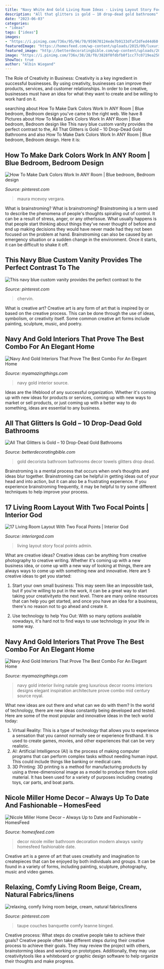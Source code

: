 ```yaml
---
title: "Navy White And Gold Living Room Ideas - Living Layout Story Focal Points Admin"
description: "All that glitters is gold – 10 drop-dead gold bathrooms"
date: "2023-06-03"
categories:
- "ideas"
tags: ["ideas"]
images:
- "https://i.pinimg.com/736x/95/96/70/959670124ede7b9133dfaf2dfed44d60.jpg"
featuredImage: "https://homesfeed.com/wp-content/uploads/2015/09/luxurious-and-large-nicole-miller-bathroom-idea-in-modern-home-decor-with-wooden-white-vanity-and-black-framed-wall-mirror-with-white-bowl-sink-and-lily-decoration.jpeg"
featured_image: "http://betterdecoratingbible.com/wp-content/uploads/2014/02/the-decorista-gold-black-tiled-bathroom-decor-how-to-ideas-luxurious-towels.jpg"
image: "https://i.pinimg.com/736x/38/28/f0/3828f0fdbfb0f1cc77c0719ea25838de.jpg"
ShowToc: true
author: "Albin Wiegand"
---
```



The Role of Creativity in Business:
Creativity is a key ingredient in successful businesses. By using creativity, businesses can improve their products, services, and customer relationships. In order to be creative, businesses must have an idea for what they want to create and be willing to work hard on it.

	

		
searching about How To Make Dark Colors Work In ANY Room | Blue bedroom, Bedroom design you've came to the right web. We have 8 Pictures about How To Make Dark Colors Work In ANY Room | Blue bedroom, Bedroom design like This navy blue custom vanity provides the perfect contrast to the, All That Glitters is Gold – 10 Drop-Dead Gold Bathrooms and also How To Make Dark Colors Work In ANY Room | Blue bedroom, Bedroom design. Here it is:
		
    
## How To Make Dark Colors Work In ANY Room | Blue Bedroom, Bedroom Design

<img loading=lazy src="https://i.pinimg.com/736x/38/28/f0/3828f0fdbfb0f1cc77c0719ea25838de.jpg" onerror="this.onerror=null;this.src='https://tse1.mm.bing.net/th?id=OIP.gXGxJHYAaAfkFvF1JNZeKQHaKE&amp;pid=15.1';" alt="How To Make Dark Colors Work In ANY Room | Blue bedroom, Bedroom design">

_Source: pinterest.com_

>maura mcevoy vergara. 

	

What is brainstroming?
What is brainstroming? Brainstroming is a term used to describe the phenomena of people's thoughts spiraling out of control. It can be a result of stress, anger, or any otherIssue. What usually happens is that people start thinking about things they've never thought of before and end up making decisions they would have never made had they not been focused on the problem at hand. Brainstroming can also be caused by an emergency situation or a sudden change in the environment. Once it starts, it can be difficult to shake it off.

    
## This Navy Blue Custom Vanity Provides The Perfect Contrast To The

<img loading=lazy src="https://i.pinimg.com/736x/36/ef/8e/36ef8e200da2427addef2832bf2cc6c9.jpg" onerror="this.onerror=null;this.src='https://tse4.mm.bing.net/th?id=OIP.ifzneMy_0lIsQ-_s1fiysAHaLG&amp;pid=15.1';" alt="This navy blue custom vanity provides the perfect contrast to the">

_Source: pinterest.com_

>chervin. 

	

What is creative art?
Creative art is any form of art that is inspired by or based on the creative process. This can be done through the use of ideas, symbolism, or creativity itself. Some common creative art forms include painting, sculpture, music, and poetry.

    
## Navy And Gold Interiors That Prove The Best Combo For An Elegant Home

<img loading=lazy src="http://myamazingthings.com/wp-content/uploads/2017/10/navy-gold-interior-4-.jpg" onerror="this.onerror=null;this.src='https://tse3.mm.bing.net/th?id=OIP.rJGuB-pVyBLXTbwCS1XeggHaLG&amp;pid=15.1';" alt="Navy And Gold Interiors That Prove The Best Combo For An Elegant Home">

_Source: myamazingthings.com_

>navy gold interior source. 

	

Ideas are the lifeblood of any successful organization. Whether it's coming up with new ideas for products or services, coming up with new ways to market or sell products, or just coming up with a better way to do something, ideas are essential to any business.

    
## All That Glitters Is Gold – 10 Drop-Dead Gold Bathrooms

<img loading=lazy src="http://betterdecoratingbible.com/wp-content/uploads/2014/02/the-decorista-gold-black-tiled-bathroom-decor-how-to-ideas-luxurious-towels.jpg" onerror="this.onerror=null;this.src='https://tse4.mm.bing.net/th?id=OIP.ZqAUOfMHLgCs_t58Wvy8jgHaJ4&amp;pid=15.1';" alt="All That Glitters is Gold – 10 Drop-Dead Gold Bathrooms">

_Source: betterdecoratingbible.com_

>gold decorista bathroom bathrooms decor towels glitters drop dead. 

	

Brainstroming is a mental process that occurs when one’s thoughts and ideas blur together. Brainstroming can be helpful in getting ideas out of your head and into action, but it can also be a frustrating experience. If you experience brainstroming frequently, it may be helpful to try some different techniques to help improve your process.

    
## 17 Living Room Layout With Two Focal Points | Interior God

<img loading=lazy src="http://interiorgod.com/wp-content/uploads/2016/11/two-story-living-room.jpg" onerror="this.onerror=null;this.src='https://tse3.mm.bing.net/th?id=OIP.pCMhfMuRRNXDapMSwxu0ZAHaJ4&amp;pid=15.1';" alt="17 Living Room Layout With Two Focal Points | Interior God">

_Source: interiorgod.com_

>living layout story focal points admin. 

	

What are creative ideas?
Creative ideas can be anything from creative photography to creative writing. Whether it's coming up with a new business idea, or come up with a new way of looking at things, there are always ways to come up with something new and innovative. Here are 5 creative ideas to get you started: 
1) Start your own small business: This may seem like an impossible task, but if you're willing to put in the work, it can be a great way to start taking your creativityeto the next level. There are many online resources that can help you get started, and once you have an idea for a business, there's no reason not to go ahead and create it. 

2) Use technology to help You Out: With so many options available nowadays, it's hard not to find ways to use technology in your life in some way.

    
## Navy And Gold Interiors That Prove The Best Combo For An Elegant Home

<img loading=lazy src="https://myamazingthings.com/wp-content/uploads/2017/10/navy-gold-interior-12-.jpg" onerror="this.onerror=null;this.src='https://tse4.mm.bing.net/th?id=OIP.00QOHlg7Vb_FuM_HIr57eQHaJ3&amp;pid=15.1';" alt="Navy And Gold Interiors That Prove The Best Combo For An Elegant Home">

_Source: myamazingthings.com_

>navy gold interior living natale greg luxurious decor rooms interiors designs elegant inspiration architecture prove combo mid century source royal. 

	

What new ideas are out there and what can we do with them?
In the world of technology, there are new ideas constantly being developed and tested. Here are some of the most popular and innovative ideas in the tech world today: 
1. Virtual Reality: This is a type of technology that allows you to experience a sensation that you cannot normally see or experience firsthand. It is used to create games, movies, and other experiences that can be very realistic. 
2. AI: Artificial Intelligence (AI) is the process of making computer programs that can perform complex tasks without needing human input. This could include things like banking or medical care. 
3. 3D Printing: 3D printing is a method for manufacturing products by using a three-dimensional image as a model to produce them from solid material. It has been used for a variety of purposes including creating toys, car parts, and boat parts.

    
## Nicole Miller Home Decor – Always Up To Date And Fashionable – HomesFeed

<img loading=lazy src="https://homesfeed.com/wp-content/uploads/2015/09/luxurious-and-large-nicole-miller-bathroom-idea-in-modern-home-decor-with-wooden-white-vanity-and-black-framed-wall-mirror-with-white-bowl-sink-and-lily-decoration.jpeg" onerror="this.onerror=null;this.src='https://tse3.mm.bing.net/th?id=OIP._XmoJ5mWoYg8fGbXusiSgQHaJ4&amp;pid=15.1';" alt="Nicole Miller Home Decor – Always Up to Date and Fashionable – HomesFeed">

_Source: homesfeed.com_

>decor nicole miller bathroom decoration modern always vanity homesfeed fashionable date. 

	

Creative art is a genre of art that uses creativity and imagination to createpieces that can be enjoyed by both individuals and groups. It can be found in a variety of forms, including painting, sculpture, photography, music and video games.

    
## Relaxing, Comfy Living Room Beige, Cream, Natural Fabrics/linens

<img loading=lazy src="https://i.pinimg.com/736x/95/96/70/959670124ede7b9133dfaf2dfed44d60.jpg" onerror="this.onerror=null;this.src='https://tse3.mm.bing.net/th?id=OIP.683DFaez-6bEU_mvM5883AHaLH&amp;pid=15.1';" alt="relaxing, comfy living room beige, cream, natural fabrics/linens">

_Source: pinterest.com_

>taupe couches banquette comfy leanne binged. 

	

Creative process: What steps do creative people take to achieve their goals?
Creative people often take different steps during their creative process to achieve their goals. They may review the project with others, brainstorming ideas and working on prototypes. Additionally, they may use creativitytools like a whiteboard or graphic design software to help organize their thoughts and make progress.

